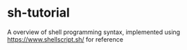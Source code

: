 # sh-tutorial
A overview of shell programming syntax, implemented using https://www.shellscript.sh/ for reference
